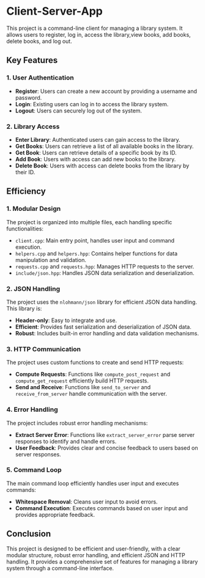 # Client-Server-App

This project is a command-line client for managing a library system. It allows users to register, log in,
access the library,view books, add books, delete books, and log out.

## Key Features

### 1. User Authentication
- **Register**: Users can create a new account by providing a username and password.
- **Login**: Existing users can log in to access the library system.
- **Logout**: Users can securely log out of the system.

### 2. Library Access
- **Enter Library**: Authenticated users can gain access to the library.
- **Get Books**: Users can retrieve a list of all available books in the library.
- **Get Book**: Users can retrieve details of a specific book by its ID.
- **Add Book**: Users with access can add new books to the library.
- **Delete Book**: Users with access can delete books from the library by their ID.

## Efficiency

### 1. Modular Design
The project is organized into multiple files, each handling specific functionalities:
- `client.cpp`: Main entry point, handles user input and command execution.
- `helpers.cpp` and `helpers.hpp`: Contains helper functions for data manipulation and validation.
- `requests.cpp` and `requests.hpp`: Manages HTTP requests to the server.
- `include/json.hpp`: Handles JSON data serialization and deserialization.

### 2. JSON Handling
The project uses the `nlohmann/json` library for efficient JSON data handling. This library is:
- **Header-only**: Easy to integrate and use.
- **Efficient**: Provides fast serialization and deserialization of JSON data.
- **Robust**: Includes built-in error handling and data validation mechanisms.

### 3. HTTP Communication
The project uses custom functions to create and send HTTP requests:
- **Compute Requests**: Functions like `compute_post_request` and `compute_get_request` efficiently build HTTP requests.
- **Send and Receive**: Functions like `send_to_server` and `receive_from_server` handle communication with the server.

### 4. Error Handling
The project includes robust error handling mechanisms:
- **Extract Server Error**: Functions like `extract_server_error` parse server responses to identify and handle errors.
- **User Feedback**: Provides clear and concise feedback to users based on server responses.

### 5. Command Loop
The main command loop efficiently handles user input and executes commands:
- **Whitespace Removal**: Cleans user input to avoid errors.
- **Command Execution**: Executes commands based on user input and provides appropriate feedback.

## Conclusion

This project is designed to be efficient and user-friendly, with a clear modular structure, robust error handling, and efficient JSON and HTTP handling. It provides a comprehensive set of features for managing a library system through a command-line interface.
